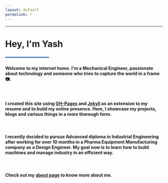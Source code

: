 ```yaml
---
layout: default
permalink: /
---
```

<!-- 

{% include landing.html %}

 -->

***
<meta name="google-site-verification" content="IINSoxxe5fQjr__boCzZ09iFnVUdbeZs6spQQtw3M1M" />

# **Hey, I'm Yash**
<div style="width: 140px; height: 4px;" class="green-divider"></div>
<style>
.green-divider {
  width: 140px;
  height: 4px;
  margin-top: 1.5rem;
  margin-bottom: 1.5rem;
  background-color: #598dc9;
}
</style>


#### Welcome to my internet home. I'm a Mechanical Engineer, passionate about technology and someone who tries to capture the world in a frame :camera:.

<br>

#### I created this site using [GH-Pages](https://pages.github.com/) and [Jekyll](https://jekyllrb.com/docs/github-pages/) as an extension to my resume and to build my online presence. Here, I showcase my projects, blogs and various things in a more thorough form.

<br>

#### I recently decided to pursue Advanced diploma in Industrial Engineering after working for over 10 months in a Pharma Equipment Manufacturing company as a Design Engineer. My goal now is to learn how to build machines and manage industry in an efficient way.

<br>

#### Check out my [about page](./about/) to know more about me.

<br>


